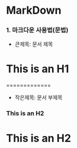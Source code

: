 # MarkDown
### 1. 마크다운 사용법(문법)
* 큰제목: 문서 제목
  
# This is an H1
=============
* 작은제목: 문서 부제목
### This is an H2

# This is an H2
